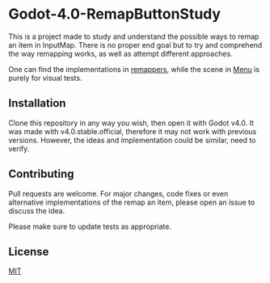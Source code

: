 # Godot-4.0-RemapButtonStudy

This is a project made to study and understand the possible ways to remap an item in InputMap.
There is no proper end goal but to try and comprehend the way remapping works, as well as attempt different approaches.

One can find the implementations in [remappers](https://github.com/goodguyplayer/Godot-4.0-RemapButtonStudy/tree/main/Menu/remappers), while the scene in [Menu](https://github.com/goodguyplayer/Godot-4.0-RemapButtonStudy/tree/main/Menu) is purely for visual tests.

## Installation

Clone this repository in any way you wish, then open it with Godot v4.0.
It was made with v4.0.stable.official, therefore it may not work with previous versions. However, the ideas and implementation could be similar, need to verify.

## Contributing

Pull requests are welcome. For major changes, code fixes or even alternative implementations of the remap an item, please open an issue to discuss the idea.

Please make sure to update tests as appropriate.

## License

[MIT](https://choosealicense.com/licenses/mit/)
